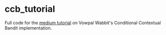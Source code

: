 # ccb_tutorial

Full code for the [medium tutorial](https://medium.com/@zaid-g?p=ddfe391173a) on Vowpal Wabbit's Conditional Contextual Bandit implementation.
